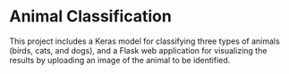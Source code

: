# Animal Classification 

This project includes a Keras model for classifying three types of animals (birds, cats, and dogs), 
and a Flask web application for visualizing the results by uploading an image of the animal to be identified.

